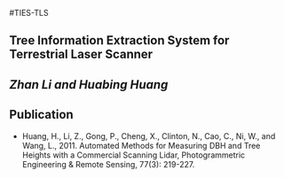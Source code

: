 #TIES-TLS
## Tree Information Extraction System for Terrestrial Laser Scanner

## _Zhan Li and Huabing Huang_

## Publication
* Huang, H., Li, Z., Gong, P., Cheng, X., Clinton, N., Cao, C., Ni, W., and Wang, L., 2011. Automated Methods for Measuring DBH and Tree Heights with a Commercial Scanning Lidar, Photogrammetric Engineering & Remote Sensing, 77(3): 219-227.